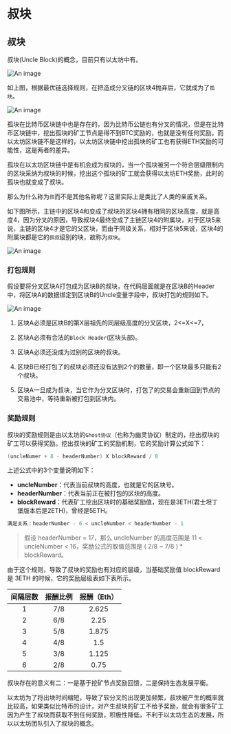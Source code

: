 # 叔块

## 叔块

叔块(Uncle Block)的概念，目前只有以太坊中有。

![An image](/img/chain/eth/12.png)

如上图，根据最优链选择规则，在把造成分叉链的区块4抛弃后，它就成为了`孤块`。

![An image](/img/chain/eth/13.png)

孤块在比特币区块链中也是存在的，因为比特币公链也有分叉的情况，但是在比特币区块链中，挖出孤块的矿工节点是得不到BTC奖励的，也就是没有任何奖励。而以太坊区块链不是这样的，以太坊区块链中挖出孤块的矿工也有获得ETH奖励的可能性，这是两者的差异。

孤块在以太坊区块链中是有机会成为叔块的，当一个孤块被另一个符合层级限制内的区块采纳为叔块的时候，挖出这个孤块的矿工就会获得以太坊ETH奖励，此时的孤块也就变成了叔块。

那么为什么称为`叔`而不是其他名称呢？这里实际上是类比了人类的亲戚关系。

如下图所示，主链中的区块4和变成了叔块的区块4拥有相同的区块高度，就是高度4，因为分叉的原因，导致叔块4最终变成了主链区块4的附属块，对于区块5来说，主链的区块4才是它的父区块，而由于同级关系，相对于区块5来说，区块4的附属块都是它的`叔叔`级别的块，故称为`叔块`。

![An image](/img/chain/eth/14.png)

### 打包规则

假设要将分叉区块A打包成为区块B的叔块，在代码层面就是在区块B的Header中，将区块A的数据绑定到区块B的Uncle变量字段中，叔块打包的规则如下。

![An image](/img/chain/eth/15.png)

1. 区块A必须是区块B的第X层祖先的同层级高度的分叉区块，2<=X<=7，

2. 区块A必须有合法的`Block Header`(区块头部)。

3. 区块A必须还没成为过别的区块的叔块。

4. 区块B已经打包了的叔块必须还没有达到2个的数量，即一个区块最多只能有2个叔块。

5. 区块A一旦成为叔块，当它作为分叉区块时，打包了的交易会重新回到节点的交易池中，等待重新被打包到区块内。

### 奖励规则

叔块的奖励规则是由以太坊的`Ghost协议`（也称为幽灵协议）制定的，挖出叔块的矿工可以获得奖励。挖出叔块的矿工的奖励机制，它的奖励计算公式如下：

```go
(uncleNumer + 8 - headerNumber) X blockReward / 8
```

上述公式中的3个变量说明如下：

- **uncleNumber**：代表当前叔块的高度，也就是它的区块号。
- **headerNumber**：代表当前正在被打包的区块的高度。
- **blockReward**：代表矿工挖出区块时的基础奖励值，现在是3ETH(君士坦丁堡版本后是2ETH)，曾经是5ETH。

```go
满足关系：headerNumber - 6 < uncleNumber < headerNumber - 1
```

> 假设 headerNumber = 17，那么 uncleNumber 的高度范围是 11 < uncleNumber < 16，奖励公式的取值范围是 ( 2/8 ~ 7/8 ) * blockReward。

由于这个规则，导致了叔块的奖励也有对应的层级，当基础奖励值 blockReward 是 3ETH 的时候，它的奖励层级表如下表所示。

| 间隔层数 | 报酬比例 | 报酬（Eth） |
| :------: | :------: | :---------: |
|    1     |   7/8    |    2.625    |
|    2     |   6/8    |    2.25     |
|    3     |   5/8    |    1.875    |
|    4     |   4/8    |     1.5     |
|    5     |   3/8    |    1.125    |
|    6     |   2/8    |    0.75     |

叔块存在的意义有二：一是基于挖矿节点奖励回馈，二是保持生态发展平衡。

以太坊为了将出块时间缩短，导致了软分叉的出现更加频繁，叔块被产生的概率就比较高，如果类似比特币的设计，对产生叔块的矿工不给予奖励，就会有很多矿工因为产生了叔块而获取不到任何奖励，积极性降低，不利于以太坊生态的发展，所以以太坊团队引入了叔块的概念。

